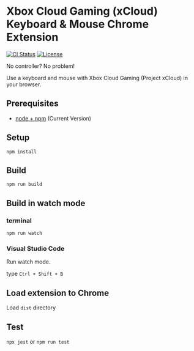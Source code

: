 # Xbox Cloud Gaming (xCloud) Keyboard & Mouse Chrome Extension

[![CI Status](https://github.com/idolize/xcloud-keyboard-mouse/actions/workflows/build.yml/badge.svg?event=push&branch=master)](https://github.com/idolize/xcloud-keyboard-mouse/actions/workflows/build.yml)
[![License](https://img.shields.io/badge/License-GPLv3-blue.svg)](https://github.com/idolize/xcloud-keyboard-mouse/blob/master/README.md)

No controller? No problem!

Use a keyboard and mouse with Xbox Cloud Gaming (Project xCloud) in your browser.

## Prerequisites

* [node + npm](https://nodejs.org/) (Current Version)

## Setup

```
npm install
```

## Build

```
npm run build
```

## Build in watch mode

### terminal

```
npm run watch
```

### Visual Studio Code

Run watch mode.

type `Ctrl + Shift + B`

## Load extension to Chrome

Load `dist` directory

## Test
`npx jest` or `npm run test`
